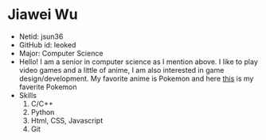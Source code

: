 # Jiawei Wu
* Netid: jsun36
* GitHub id: leoked
* Major: Computer Science
* Hello! I am a senior in computer science as I mention above. I like to play video games and a little of anime, I am also interested in game design/development. My favorite anime is Pokemon and here [this](https://bulbapedia.bulbagarden.net/wiki/Lucario_(Pok%C3%A9mon)) is my faverite Pokemon
* Skills
    1. C/C++
    1. Python
    1. Html, CSS, Javascript
    1. Git
